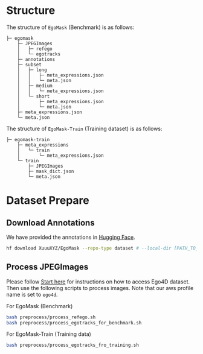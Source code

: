 # Structure

The structure of `EgoMask` (Benchmark) is as follows: 
```
├─ egomask
    ├─ JPEGImages
    │   ├─ refego
    │   └─ egotracks
    ├─ annotations
    ├─ subset
    │   ├─ long
    │   │   ├─ meta_expressions.json
    │   │   └─ meta.json
    │   ├─ medium
    │   │   └─ meta_expressions.json
    │   └─ short
    │       ├─ meta_expressions.json
    │       └─ meta.json
    ├─ meta_expressions.json
    └─ meta.json

```
The structure of `EgoMask-Train` (Training dataset) is as follows: 
```
├─ egomask-train
    ├─ meta_expressions
    │   └─ train
    │       └─ meta_expressions.json 
    └─ train
        ├─ JPEGImages
        ├─ mask_dict.json
        └─ meta.json
```

# Dataset Prepare

## Download Annotations


We have provided the annotations in [Hugging Face](https://huggingface.co/datasets/XuuuXYZ/EgoMask).

```bash
hf download XuuuXYZ/EgoMask --repo-type dataset # --local-dir [PATH_TO_EGOMASK_DATA]
```


## Process JPEGImages

Please follow [Start here](https://github.com/EGO4D/docs/blob/main/docs/start-here.md) for instructions on how to access Ego4D dataset. Then use the following scripts to process images. Note that our aws profile name is set to `ego4d`. 


For EgoMask (Benchmark)

```bash
bash preprocess/process_refego.sh
bash preprocess/process_egotracks_for_benchmark.sh
```

For EgoMask-Train (Training data)
```bash
bash preprocess/process_egotracks_fro_training.sh
```